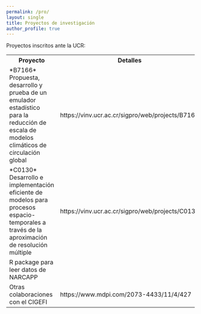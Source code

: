 ```yaml
---
permalink: /pro/
layout: single
title: Proyectos de investigación
author_profile: true
---
```


Proyectos inscritos ante la UCR:

<table style="width:100%">
  <tr>
    <th width="45%"> Proyecto </th>
    <th width="45%">  Detalles </th>
  </tr>
  <tr>
    <td width="45%"> *B7166* Propuesta, desarrollo y prueba de un emulador estadístico para la reducción de escala de modelos climáticos de circulación global </td>
    <td width="45%"> https://vinv.ucr.ac.cr/sigpro/web/projects/B7166  </td>
  </tr>
  <tr>
    <td width="45%"> *C0130* Desarrollo e implementación eficiente de modelos para procesos espacio-temporales a través de la aproximación de resolución múltiple </td>
   <td width="45%"> https://vinv.ucr.ac.cr/sigpro/web/projects/C0130 </td>
  </tr>
  <tr>
    <td width="45%"> R package para leer datos de NARCAPP </td>
    <td width="45%">  </td>
  </tr>
    <tr>
    <td width="45%"> Otras colaboraciones con el CIGEFI </td>
    <td width="45%"> https://www.mdpi.com/2073-4433/11/4/427 </td>
  </tr>
</table>
